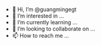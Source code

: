 - 👋 Hi, I’m @guangmingegt
- 👀 I’m interested in ...
- 🌱 I’m currently learning ...
- 💞️ I’m looking to collaborate on ...
- 📫 How to reach me ...

<!---
guangmingegt/guangmingegt is a ✨ special ✨ repository because its `README.md` (this file) appears on your GitHub profile.
You can click the Preview link to take a look at your changes.
--->
